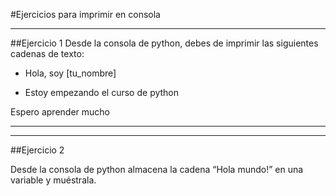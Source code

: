 #Ejercicios para imprimir en consola

------------


##Ejercicio 1
Desde la consola de python, debes de imprimir las siguientes cadenas de texto:

- Hola, soy [tu_nombre]

- Estoy empezando el curso de python

Espero aprender mucho

------------


------------


##Ejercicio 2

Desde la consola de python almacena la cadena “Hola mundo!” en una variable y muéstrala.
